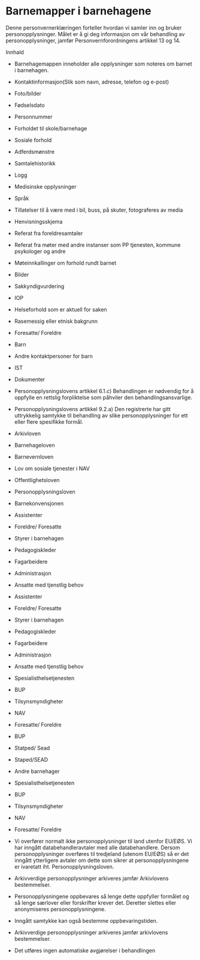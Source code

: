 # Barnemapper i barnehagene


  

Denne personvernerklæringen forteller hvordan vi samler inn og bruker personopplysninger. Målet er å gi deg informasjon om vår behandling av personopplysninger, jamfør Personvernforordningens artikkel 13 og 14.

  

Innhald

*   Barnehagemappen inneholder alle opplysninger som noteres om barnet i barnehagen.  
    
*   Kontaktinformasjon(Slik som navn, adresse, telefon og e-post)  
    
*   Foto/bilder  
    
*   Fødselsdato  
    
*   Personnummer  
    
*   Forholdet til skole/barnehage  
    
*   Sosiale forhold  
    
*   Adferdsmønstre  
    
*   Samtalehistorikk  
    
*   Logg  
    
*   Medisinske opplysninger  
    
*   Språk  
    
*   Tillatelser til å være med i bil, buss, på skuter, fotograferes av media  
    
*   Henvisningsskjema  
    
*   Referat fra foreldresamtaler  
    
*   Referat fra møter med andre instanser som PP tjenesten, kommune psykologer og andre  
    
*   Møteinnkallinger om forhold rundt barnet  
    
*   Bilder  
    
*   Sakkyndigvurdering  
    
*   IOP  
    
*   Helseforhold som er aktuell for saken  
    
*   Rasemessig eller etnisk bakgrunn  
    
*   Foresatte/ Foreldre  
    
*   Barn  
    
*   Andre kontaktpersoner for barn  
    
*   IST  
    
*   Dokumenter  
    
*   Personopplysningslovens artikkel 6.1.c) Behandlingen er nødvendig for å oppfylle en rettslig forpliktelse som påhviler den behandlingsansvarlige.  
    
*   Personopplysningslovens artikkel 9.2.a) Den registrerte har gitt uttrykkelig samtykke til behandling av slike personopplysninger for ett eller flere spesifikke formål.  
    
*   Arkivloven  
    
*   Barnehageloven  
    
*   Barnevernloven  
    
*   Lov om sosiale tjenester i NAV  
    
*   Offentlighetsloven  
    
*   Personopplysningsloven  
    
*   Barnekonvensjonen  
    
*   Assistenter  
    
*   Foreldre/ Foresatte  
    
*   Styrer i barnehagen  
    
*   Pedagogiskleder  
    
*   Fagarbeidere  
    
*   Administrasjon  
    
*   Ansatte med tjenstlig behov  
    
*   Assistenter  
    
*   Foreldre/ Foresatte  
    
*   Styrer i barnehagen  
    
*   Pedagogiskleder  
    
*   Fagarbeidere  
    
*   Administrasjon  
    
*   Ansatte med tjenstlig behov  
    
*   Spesialisthelsetjenesten  
    
*   BUP  
    
*   Tilsynsmyndigheter  
    
*   NAV  
    
*   Foresatte/ Foreldre  
    
*   BUP  
    
*   Statped/ Sead  
    
*   Staped/SEAD  
    
*   Andre barnehager  
    
*   Spesialisthelsetjenesten  
    
*   BUP  
    
*   Tilsynsmyndigheter  
    
*   NAV  
    
*   Foresatte/ Foreldre  
    
*   Vi overfører normalt ikke personopplysninger til land utenfor EU/EØS. Vi har inngått databehandleravtaler med alle databehandlere. Dersom personopplysninger overføres til tredjeland (utenom EU/EØS) så er det inngått ytterligere avtaler om dette som sikrer at personopplysningene er ivaretatt iht. Personopplysningsloven.  
    
*   Arkivverdige personopplysninger arkiveres jamfør Arkivlovens bestemmelser.  
    
*   Personopplysningene oppbevares så lenge dette oppfyller formålet og så lenge særlover eller forskrifter krever det. Deretter slettes eller anonymiseres personopplysningene.  
    
*   Inngått samtykke kan også bestemme oppbevaringstiden.  
    
*   Arkivverdige personopplysninger arkiveres jamfør arkivlovens bestemmelser.  
    
*   Det utføres ingen automatiske avgjørelser i behandlingen